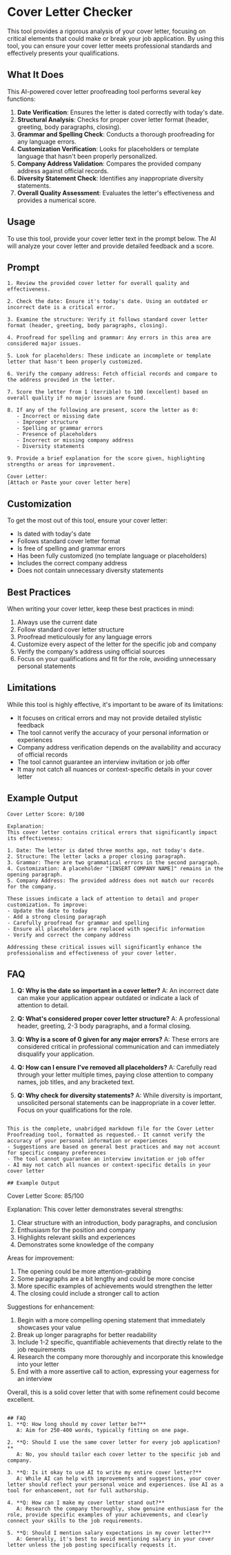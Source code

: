 # Cover Letter Checker

This tool provides a rigorous analysis of your cover letter, focusing on critical elements that could make or break your job application. By using this tool, you can ensure your cover letter meets professional standards and effectively presents your qualifications.

## What It Does

This AI-powered cover letter proofreading tool performs several key functions:

1. **Date Verification**: Ensures the letter is dated correctly with today's date.
2. **Structural Analysis**: Checks for proper cover letter format (header, greeting, body paragraphs, closing).
3. **Grammar and Spelling Check**: Conducts a thorough proofreading for any language errors.
4. **Customization Verification**: Looks for placeholders or template language that hasn't been properly personalized.
5. **Company Address Validation**: Compares the provided company address against official records.
6. **Diversity Statement Check**: Identifies any inappropriate diversity statements.
7. **Overall Quality Assessment**: Evaluates the letter's effectiveness and provides a numerical score.

## Usage

To use this tool, provide your cover letter text in the prompt below. The AI will analyze your cover letter and provide detailed feedback and a score.

## Prompt
```
1. Review the provided cover letter for overall quality and effectiveness.

2. Check the date: Ensure it's today's date. Using an outdated or incorrect date is a critical error.

3. Examine the structure: Verify it follows standard cover letter format (header, greeting, body paragraphs, closing).

4. Proofread for spelling and grammar: Any errors in this area are considered major issues.

5. Look for placeholders: These indicate an incomplete or template letter that hasn't been properly customized.

6. Verify the company address: Fetch official records and compare to the address provided in the letter.

7. Score the letter from 1 (terrible) to 100 (excellent) based on overall quality if no major issues are found.

8. If any of the following are present, score the letter as 0:
   - Incorrect or missing date
   - Improper structure
   - Spelling or grammar errors
   - Presence of placeholders
   - Incorrect or missing company address
   - Diversity statements

9. Provide a brief explanation for the score given, highlighting strengths or areas for improvement.

Cover Letter:
[Attach or Paste your cover letter here]
```

## Customization
To get the most out of this tool, ensure your cover letter:
- Is dated with today's date
- Follows standard cover letter format
- Is free of spelling and grammar errors
- Has been fully customized (no template language or placeholders)
- Includes the correct company address
- Does not contain unnecessary diversity statements

## Best Practices
When writing your cover letter, keep these best practices in mind:
1. Always use the current date
2. Follow standard cover letter structure
3. Proofread meticulously for any language errors
4. Customize every aspect of the letter for the specific job and company
5. Verify the company's address using official sources
6. Focus on your qualifications and fit for the role, avoiding unnecessary personal statements

## Limitations
While this tool is highly effective, it's important to be aware of its limitations:
- It focuses on critical errors and may not provide detailed stylistic feedback
- The tool cannot verify the accuracy of your personal information or experiences
- Company address verification depends on the availability and accuracy of official records
- The tool cannot guarantee an interview invitation or job offer
- It may not catch all nuances or context-specific details in your cover letter

## Example Output

```
Cover Letter Score: 0/100

Explanation:
This cover letter contains critical errors that significantly impact its effectiveness:

1. Date: The letter is dated three months ago, not today's date.
2. Structure: The letter lacks a proper closing paragraph.
3. Grammar: There are two grammatical errors in the second paragraph.
4. Customization: A placeholder "[INSERT COMPANY NAME]" remains in the opening paragraph.
5. Company Address: The provided address does not match our records for the company.

These issues indicate a lack of attention to detail and proper customization. To improve:
- Update the date to today
- Add a strong closing paragraph
- Carefully proofread for grammar and spelling
- Ensure all placeholders are replaced with specific information
- Verify and correct the company address

Addressing these critical issues will significantly enhance the professionalism and effectiveness of your cover letter.
```

## FAQ
1. **Q: Why is the date so important in a cover letter?**
   A: An incorrect date can make your application appear outdated or indicate a lack of attention to detail.

2. **Q: What's considered proper cover letter structure?**
   A: A professional header, greeting, 2-3 body paragraphs, and a formal closing.

3. **Q: Why is a score of 0 given for any major errors?**
   A: These errors are considered critical in professional communication and can immediately disqualify your application.

4. **Q: How can I ensure I've removed all placeholders?**
   A: Carefully read through your letter multiple times, paying close attention to company names, job titles, and any bracketed text.

5. **Q: Why check for diversity statements?**
   A: While diversity is important, unsolicited personal statements can be inappropriate in a cover letter. Focus on your qualifications for the role.
```

This is the complete, unabridged markdown file for the Cover Letter Proofreading tool, formatted as requested.- It cannot verify the accuracy of your personal information or experiences
- Suggestions are based on general best practices and may not account for specific company preferences
- The tool cannot guarantee an interview invitation or job offer
- AI may not catch all nuances or context-specific details in your cover letter

## Example Output

```
Cover Letter Score: 85/100

Explanation:
This cover letter demonstrates several strengths:
1. Clear structure with an introduction, body paragraphs, and conclusion
2. Enthusiasm for the position and company
3. Highlights relevant skills and experiences
4. Demonstrates some knowledge of the company

Areas for improvement:
1. The opening could be more attention-grabbing
2. Some paragraphs are a bit lengthy and could be more concise
3. More specific examples of achievements would strengthen the letter
4. The closing could include a stronger call to action

Suggestions for enhancement:
1. Begin with a more compelling opening statement that immediately showcases your value
2. Break up longer paragraphs for better readability
3. Include 1-2 specific, quantifiable achievements that directly relate to the job requirements
4. Research the company more thoroughly and incorporate this knowledge into your letter
5. End with a more assertive call to action, expressing your eagerness for an interview

Overall, this is a solid cover letter that with some refinement could become excellent.
```

## FAQ
1. **Q: How long should my cover letter be?**
   A: Aim for 250-400 words, typically fitting on one page.

2. **Q: Should I use the same cover letter for every job application?**
   A: No, you should tailor each cover letter to the specific job and company.

3. **Q: Is it okay to use AI to write my entire cover letter?**
   A: While AI can help with improvements and suggestions, your cover letter should reflect your personal voice and experiences. Use AI as a tool for enhancement, not for full authorship.

4. **Q: How can I make my cover letter stand out?**
   A: Research the company thoroughly, show genuine enthusiasm for the role, provide specific examples of your achievements, and clearly connect your skills to the job requirements.

5. **Q: Should I mention salary expectations in my cover letter?**
   A: Generally, it's best to avoid mentioning salary in your cover letter unless the job posting specifically requests it.
```
